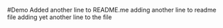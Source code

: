 #Demo
Added another line to README.me
adding another line to readme file
adding yet another line to the file